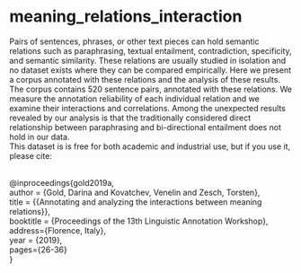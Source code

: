 # meaning_relations_interaction
Pairs of sentences, phrases, or other text pieces can hold semantic relations such as paraphrasing, textual entailment, contradiction, specificity, and semantic similarity. These relations are usually studied in isolation and no dataset exists where they can be compared empirically. Here we present a corpus annotated with these relations and the analysis of these results.
The corpus contains 520 sentence pairs, annotated with these relations. We measure the annotation reliability of each individual relation and we examine their interactions and correlations. Among the unexpected results revealed by our analysis is that the traditionally considered direct relationship between paraphrasing and bi-directional entailment does not hold in our data.<br/>
This dataset is is free for both academic and industrial use, but if you use it, please cite:<br/><br/>

@inproceedings{gold2019a,<br/>
	author = {Gold, Darina and Kovatchev, Venelin and Zesch, Torsten},<br/>
	title = {{Annotating and analyzing the interactions between meaning relations}},<br/>
	booktitle = {Proceedings of the 13th Linguistic Annotation Workshop},
	address={Florence, Italy},<br/>
	year = {2019},<br/>
	pages={26-36}<br/>
}<br/><br/>
